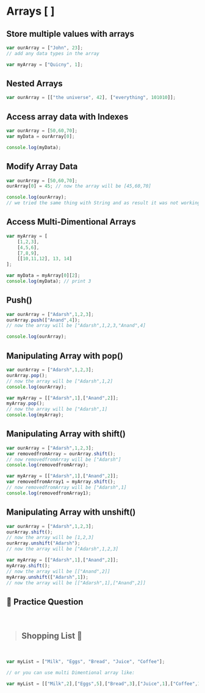 # Arrays [ ]

## Store multiple values with arrays

```js
var ourArray = ["John", 23];
// add any data types in the array

var myArray = ["Quicny", 1];
```

## Nested Arrays

```js
var ourArray = [["the universe", 42], ["everything", 101010]];
```

## Access array data with Indexes 

```js
var ourArray = [50,60,70];
var myData = ourArray[0];

console.log(myData);
```

## Modify Array Data

```js
var ourArray = [50,60,70];
ourArray[0] = 45; // now the array will be [45,60,70]

console.log(ourArray);
// we tried the same thing with String and as result it was not working. While its different with array.
```

## Access Multi-Dimentional Arrays

```js
var myArray = [
    [1,2,3],
    [4,5,6],
    [7,8,9],
    [[10,11,12], 13, 14]
];

var myData = myArray[0][2];
console.log(myData); // print 3
```

## Push()

```js
var ourArray = ["Adarsh",1,2,3];
ourArray.push(["Anand",4]); 
// now the array will be ["Adarsh",1,2,3,"Anand",4]

console.log(ourArray);
```

## Manipulating Array with pop()

```js
var ourArray = ["Adarsh",1,2,3];
ourArray.pop(); 
// now the array will be ["Adarsh",1,2]
console.log(ourArray);

var myArray = [["Adarsh",1],["Anand",2]];
myArray.pop();
// now the array will be ["Adarsh",1]
console.log(myArray);
```

## Manipulating Array with shift()

```js
var ourArray = ["Adarsh",1,2,3];
var removedfromArray = ourArray.shift();
// now removedfromArray will be ["Adarsh"]
console.log(removedfromArray);

var myArray = [["Adarsh",1],["Anand",2]];
var removedfromArray1 = myArray.shift();
// now removedfromArray will be ["Adarsh",1]
console.log(removedfromArray1);
```

## Manipulating Array with unshift()

```js
var ourArray = ["Adarsh",1,2,3];
ourArray.shift();
// now the array will be [1,2,3]
ourArray.unshift("Adarsh");
// now the array will be ["Adarsh",1,2,3]

var myArray = [["Adarsh",1],["Anand",2]];
myArray.shift();
// now the array will be [["Anand",2]]
myArray.unshift(["Adarsh",1]);
// now the array will be [["Adarsh",1],["Anand",2]]
```

## 🔴 Practice Question

<br>

> ## Shopping List 🛒

<br>

```js
var myList = ["Milk", "Eggs", "Bread", "Juice", "Coffee"];

// or you can use multi Dimentional array like:

var myList = [["Milk",2],["Eggs",5],["Bread",3],["Juice",1],["Coffee",1]];
```